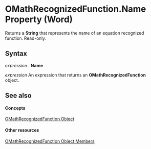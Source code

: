 
# OMathRecognizedFunction.Name Property (Word)

Returns a  **String** that represents the name of an equation recognized function. Read-only.


## Syntax

 _expression_ . **Name**

 _expression_ An expression that returns an **OMathRecognizedFunction** object.


## See also


#### Concepts


[OMathRecognizedFunction Object](bbf4d36e-d3a1-d0d9-7b99-014977b2a4b7.md)
#### Other resources


[OMathRecognizedFunction Object Members](dcee40ab-0c77-8fe5-647f-aa6d1b1f73c9.md)
